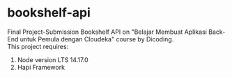 # bookshelf-api
Final Project-Submission Bookshelf API on "Belajar Membuat Aplikasi Back-End untuk Pemula dengan Cloudeka" course by Dicoding. <br>
This project requires: <br>
1. Node version LTS 14.17.0 <br>
2. Hapi Framework

